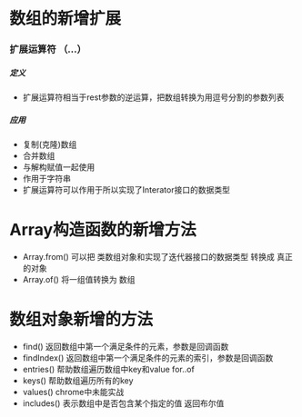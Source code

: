 # 数组的新增扩展

### 扩展运算符 （...）
##### 定义
* 扩展运算符相当于rest参数的逆运算，把数组转换为用逗号分割的参数列表

##### 应用
* 复制(克隆)数组
* 合并数组
* 与解构赋值一起使用
* 作用于字符串
* 扩展运算符可以作用于所以实现了Interator接口的数据类型


# Array构造函数的新增方法
* Array.from() 可以把 类数组对象和实现了迭代器接口的数据类型 转换成 真正的对象
* Array.of() 将一组值转换为 数组


# 数组对象新增的方法
* find()  返回数组中第一个满足条件的元素，参数是回调函数
* findIndex() 返回数组中第一个满足条件的元素的索引，参数是回调函数
* entries()  帮助数组遍历数组中key和value for..of
* keys()      帮助数组遍历所有的key
* values()    chrome中未能实战
* includes()  表示数组中是否包含某个指定的值 返回布尔值